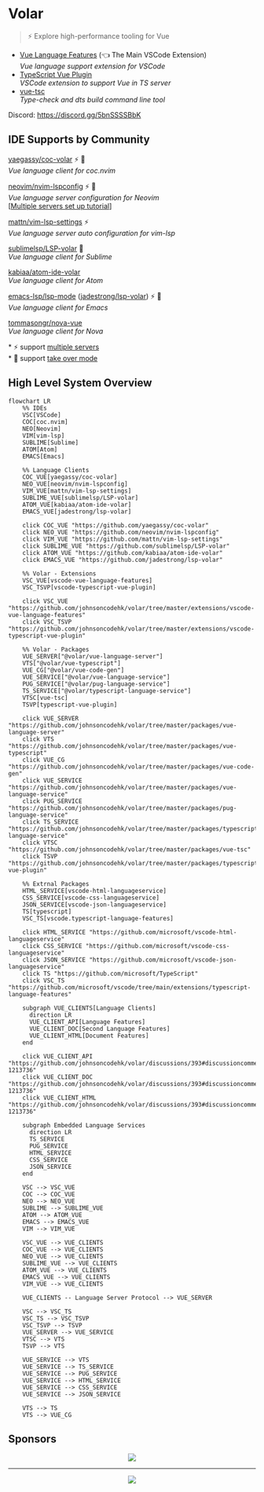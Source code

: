 # Volar

> ⚡ Explore high-performance tooling for Vue

- [Vue Language Features](https://github.com/johnsoncodehk/volar/tree/master/extensions/vscode-vue-language-features) (👈 The Main VSCode Extension)\
*Vue language support extension for VSCode*
- [TypeScript Vue Plugin](https://github.com/johnsoncodehk/volar/tree/master/extensions/vscode-typescript-vue-plugin) \
*VSCode extension to support Vue in TS server*
- [vue-tsc](https://github.com/johnsoncodehk/volar/tree/master/packages/vue-tsc) \
*Type-check and dts build command line tool*

Discord: https://discord.gg/5bnSSSSBbK

## IDE Supports by Community

[yaegassy/coc-volar](https://github.com/yaegassy/coc-volar) ⚡ 🤝 \
*Vue language client for coc.nvim*

[neovim/nvim-lspconfig](https://github.com/neovim/nvim-lspconfig) ⚡ 🤝 \
*Vue language server configuration for Neovim* \
[[Multiple servers set up tutorial](https://github.com/johnsoncodehk/volar/discussions/606)]

[mattn/vim-lsp-settings](https://github.com/mattn/vim-lsp-settings) ⚡ \
*Vue language server auto configuration for vim-lsp*

[sublimelsp/LSP-volar](https://github.com/sublimelsp/LSP-volar) 🤝 \
*Vue language client for Sublime*

[kabiaa/atom-ide-volar](https://github.com/kabiaa/atom-ide-volar) \
*Vue language client for Atom*

[emacs-lsp/lsp-mode](https://github.com/emacs-lsp/lsp-mode) ([jadestrong/lsp-volar](https://github.com/jadestrong/lsp-volar)) ⚡ 🤝 \
*Vue language client for Emacs*

[tommasongr/nova-vue](https://github.com/tommasongr/nova-vue) \
*Vue language client for Nova*

\* ⚡ support [multiple servers](https://github.com/johnsoncodehk/volar/discussions/393#discussioncomment-1213736) \
\* 🤝 support [take over mode](https://github.com/johnsoncodehk/volar/discussions/471)

## High Level System Overview

```mermaid
flowchart LR
    %% IDEs
    VSC[VSCode]
    COC[coc.nvim]
    NEO[Neovim]
    VIM[vim-lsp]
    SUBLIME[Sublime]
    ATOM[Atom]
    EMACS[Emacs]

    %% Language Clients
    COC_VUE[yaegassy/coc-volar]
    NEO_VUE[neovim/nvim-lspconfig]
    VIM_VUE[mattn/vim-lsp-settings]
    SUBLIME_VUE[sublimelsp/LSP-volar]
    ATOM_VUE[kabiaa/atom-ide-volar]
    EMACS_VUE[jadestrong/lsp-volar]

    click COC_VUE "https://github.com/yaegassy/coc-volar"
    click NEO_VUE "https://github.com/neovim/nvim-lspconfig"
    click VIM_VUE "https://github.com/mattn/vim-lsp-settings"
    click SUBLIME_VUE "https://github.com/sublimelsp/LSP-volar"
    click ATOM_VUE "https://github.com/kabiaa/atom-ide-volar"
    click EMACS_VUE "https://github.com/jadestrong/lsp-volar"

    %% Volar - Extensions
    VSC_VUE[vscode-vue-language-features]
    VSC_TSVP[vscode-typescript-vue-plugin]

    click VSC_VUE "https://github.com/johnsoncodehk/volar/tree/master/extensions/vscode-vue-language-features"
    click VSC_TSVP "https://github.com/johnsoncodehk/volar/tree/master/extensions/vscode-typescript-vue-plugin"

    %% Volar - Packages
    VUE_SERVER["@volar/vue-language-server"]
    VTS["@volar/vue-typescript"]
    VUE_CG["@volar/vue-code-gen"]
    VUE_SERVICE["@volar/vue-language-service"]
    PUG_SERVICE["@volar/pug-language-service"]
    TS_SERVICE["@volar/typescript-language-service"]
    VTSC[vue-tsc]
    TSVP[typescript-vue-plugin]

    click VUE_SERVER "https://github.com/johnsoncodehk/volar/tree/master/packages/vue-language-server"
    click VTS "https://github.com/johnsoncodehk/volar/tree/master/packages/vue-typescript"
    click VUE_CG "https://github.com/johnsoncodehk/volar/tree/master/packages/vue-code-gen"
    click VUE_SERVICE "https://github.com/johnsoncodehk/volar/tree/master/packages/vue-language-service"
    click PUG_SERVICE "https://github.com/johnsoncodehk/volar/tree/master/packages/pug-language-service"
    click TS_SERVICE "https://github.com/johnsoncodehk/volar/tree/master/packages/typescript-language-service"
    click VTSC "https://github.com/johnsoncodehk/volar/tree/master/packages/vue-tsc"
    click TSVP "https://github.com/johnsoncodehk/volar/tree/master/packages/typescript-vue-plugin"

    %% Extrnal Packages
    HTML_SERVICE[vscode-html-languageservice]
    CSS_SERVICE[vscode-css-languageservice]
    JSON_SERVICE[vscode-json-languageservice]
    TS[typescript]
    VSC_TS[vscode.typescript-language-features]

    click HTML_SERVICE "https://github.com/microsoft/vscode-html-languageservice"
    click CSS_SERVICE "https://github.com/microsoft/vscode-css-languageservice"
    click JSON_SERVICE "https://github.com/microsoft/vscode-json-languageservice"
    click TS "https://github.com/microsoft/TypeScript"
    click VSC_TS "https://github.com/microsoft/vscode/tree/main/extensions/typescript-language-features"

    subgraph VUE_CLIENTS[Language Clients]
      direction LR
      VUE_CLIENT_API[Language Features]
      VUE_CLIENT_DOC[Second Language Features]
      VUE_CLIENT_HTML[Document Features]
    end

    click VUE_CLIENT_API "https://github.com/johnsoncodehk/volar/discussions/393#discussioncomment-1213736"
    click VUE_CLIENT_DOC "https://github.com/johnsoncodehk/volar/discussions/393#discussioncomment-1213736"
    click VUE_CLIENT_HTML "https://github.com/johnsoncodehk/volar/discussions/393#discussioncomment-1213736"

    subgraph Embedded Language Services
      direction LR
      TS_SERVICE
      PUG_SERVICE
      HTML_SERVICE
      CSS_SERVICE
      JSON_SERVICE
    end

    VSC --> VSC_VUE
    COC --> COC_VUE
    NEO --> NEO_VUE
    SUBLIME --> SUBLIME_VUE
    ATOM --> ATOM_VUE
    EMACS --> EMACS_VUE
    VIM --> VIM_VUE

    VSC_VUE --> VUE_CLIENTS
    COC_VUE --> VUE_CLIENTS
    NEO_VUE --> VUE_CLIENTS
    SUBLIME_VUE --> VUE_CLIENTS
    ATOM_VUE --> VUE_CLIENTS
    EMACS_VUE --> VUE_CLIENTS
    VIM_VUE --> VUE_CLIENTS

    VUE_CLIENTS -- Language Server Protocol --> VUE_SERVER

    VSC --> VSC_TS
    VSC_TS --> VSC_TSVP
    VSC_TSVP --> TSVP
    VUE_SERVER --> VUE_SERVICE
    VTSC --> VTS
    TSVP --> VTS

    VUE_SERVICE --> VTS
    VUE_SERVICE --> TS_SERVICE
    VUE_SERVICE --> PUG_SERVICE
    VUE_SERVICE --> HTML_SERVICE
    VUE_SERVICE --> CSS_SERVICE
    VUE_SERVICE --> JSON_SERVICE

    VTS --> TS
    VTS --> VUE_CG
```

## Sponsors

<p align="center">
  <a href="https://cdn.jsdelivr.net/gh/johnsoncodehk/sponsors/company/sponsors.svg">
    <img src="https://cdn.jsdelivr.net/gh/johnsoncodehk/sponsors/company/sponsors.svg"/>
  </a>
</p>

---

<p align="center">
  <a href="https://cdn.jsdelivr.net/gh/johnsoncodehk/sponsors/sponsors.svg">
    <img src="https://cdn.jsdelivr.net/gh/johnsoncodehk/sponsors/sponsors.svg"/>
  </a>
</p>
